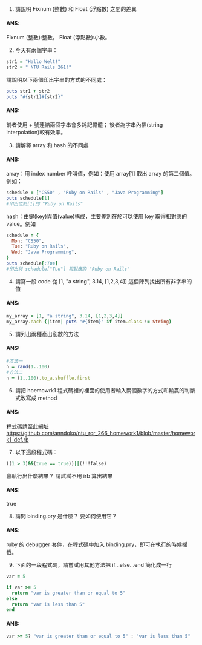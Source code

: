 1. 請說明 Fixnum (整數) 和 Float (浮點數) 之間的差異

#### ANS:
Fixnum (整數):整數。
Float (浮點數):小數。


2. 今天有兩個字串：

```ruby
str1 = "Hallo Welt!" 
str2 = " NTU Rails 261!"
```
請說明以下兩個印出字串的方式的不同處：
```ruby
puts str1 + str2
puts "#{str1}#{str2}"
```

#### ANS:
前者使用 + 號連結兩個字串會多耗記憶體；
後者為字串內插(string interpolation)較有效率。


3. 請解釋 array 和 hash 的不同處

#### ANS:
array：用 index number 呼叫值，例如：使用 array[1] 取出 array 的第二個值。例如：
```ruby
schedule = ["CS50" , "Ruby on Rails" , "Java Programming"]
puts schedule[1] 
#印出位於[1]的 "Ruby on Rails"
```
hash：由鍵(key)與值(value)構成，主要差別在於可以使用 key 取得相對應的 value。例如
```ruby
schedule = {
  Mon: "CS50",
  Tue: "Ruby on Rails",
  Wed: "Java Programming",
}
puts schedule[:Tue]
#印出與 schedule["Tue"] 相對應的 "Ruby on Rails"
```


4. 請寫一段 code 從 [1, "a string", 3.14, [1,2,3,4]] 這個陣列找出所有非字串的值

#### ANS:
```ruby
my_array = [1, "a string", 3.14, [1,2,3,4]] 
my_array.each {|item| puts "#{item}" if item.class != String}
```

5. 請列出兩種產出亂數的方法

#### ANS:
```ruby
#方法一
n = rand(1..100)
#方法二
n = (1..100).to_a.shuffle.first
```


6. 請把 hoemowrk1 程式碼裡的裡面的使用者輸入兩個數字的方式和輸贏的判斷式改寫成 method

#### ANS: 
程式碼請至此網址
https://github.com/anndoko/ntu_ror_266_homework1/blob/master/homework1_def.rb


7. 以下這段程式碼：
```ruby
((1 > 3)&&(true == true))||(!!!false)
```
會執行出什麼結果？ 請試試不用 irb 算出結果

#### ANS: 
true


8. 請問 binding.pry 是什麼？ 要如何使用它？

#### ANS: 
ruby 的 debugger 套件，在程式碼中加入 binding.pry，即可在執行的時候攔截。


9. 下面的一段程式碼，請嘗試用其他方法把 if...else...end 簡化成一行
```ruby
var = 5

if var >= 5
  return "var is greater than or equal to 5"
else
  return "var is less than 5"
end
```

#### ANS:
```ruby
var >= 5? "var is greater than or equal to 5" : "var is less than 5"
```